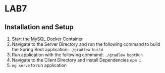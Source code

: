 # LAB7

## Installation and Setup

1. Start the MySQL Docker Container
2. Navigate to the Server Directory and run the following command to build the Spring Boot application: ` ./gradlew build `
3. Run application with the following command: `./gradlew bootRun`
4. Navigate to the Client Directory and install Dependencies `npm i`
5. `ng serve` to run application

